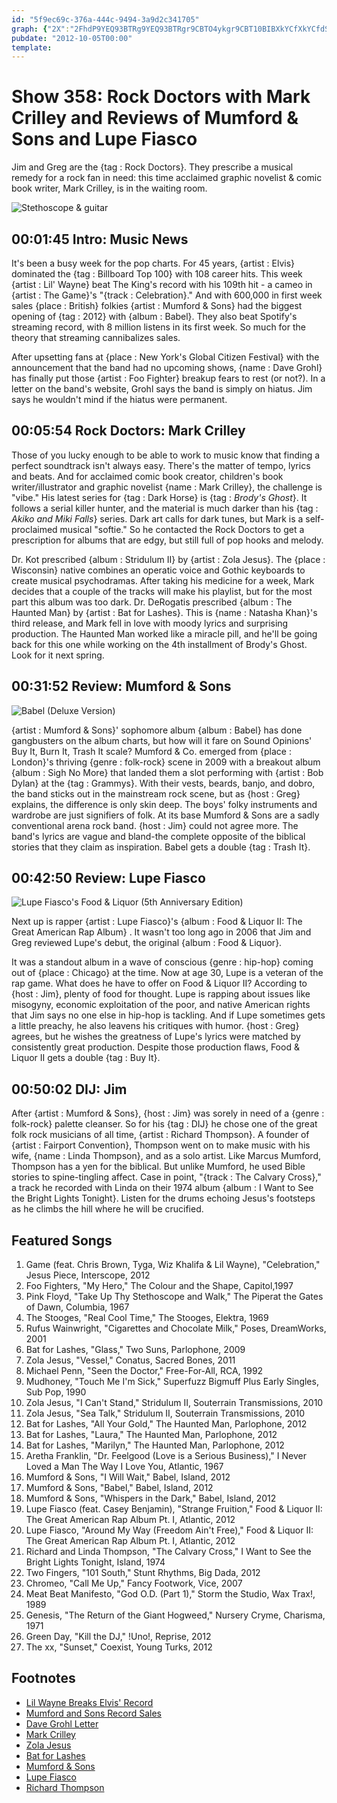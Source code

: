 ```yaml
---
id: "5f9ec69c-376a-444c-9494-3a9d2c341705"
graph: {"2X":"2FhdP9YEQ93BTRg9YEQ93BTRgr9CBTO4ykgr9CBT10BIBXkYCfXkYCfdSMFtN9aG5q5tbRjfCRYq5tbR","9U":"8KaF7beBEU8KaF7UKEk1BKYDZbeBEUBKYDZUKEk127w3NM8JkW27w3NtccaxbPpFinzARzBCnH5bPpFi","1H4":"XkYCfdSMFtBQsAMdSMFt","1ZE":"BKVd6cseeEBKVd6MOJ5zBKVd6TVFLR97qipTVFLRMOJ5zcseeE97qipX6cfd97qipBHm1G","2BE":"O7qowXkYCfBK116X6cfdO7qowqFWNvBK116txNGlqFWNvtxNGlqFWNvqOOZP1NoGRqFWNv9r5dsqFWNv9r5dstxNGl"}
pubdate: "2012-10-05T00:00"
template: 
---
```






# Show 358: Rock Doctors with Mark Crilley and Reviews of Mumford & Sons and Lupe Fiasco

Jim and Greg are the {tag : Rock Doctors}. They prescribe a musical remedy for a rock fan in need: this time acclaimed graphic novelist & comic book writer, Mark Crilley, is in the waiting room.

![Stethoscope & guitar](https://static.soundopinions.org/images/rockdocs/stethoscopeguitar.jpg)



## 00:01:45 Intro: Music News

It's been a busy week for the pop charts. For 45 years, {artist : Elvis} dominated the {tag : Billboard Top 100} with 108 career hits. This week {artist : Lil' Wayne} beat The King's record with his 109th hit - a cameo in {artist : The Game}'s "{track : Celebration}." And with 600,000 in first week sales {place : British} folkies {artist : Mumford & Sons} had the biggest opening of {tag : 2012} with {album : Babel}. They also beat Spotify's streaming record, with 8 million listens in its first week. So much for the theory that streaming cannibalizes sales.

After upsetting fans at {place : New York's Global Citizen Festival} with the announcement that the band had no upcoming shows, {name : Dave Grohl} has finally put those {artist : Foo Fighter} breakup fears to rest (or not?). In a letter on the band's website, Grohl says the band is simply on hiatus. Jim says he wouldn't mind if the hiatus were permanent.



## 00:05:54 Rock Doctors: Mark Crilley

Those of you lucky enough to be able to work to music know that finding a perfect soundtrack isn't always easy. There's the matter of tempo, lyrics and beats. And for acclaimed comic book creator, children's book writer/illustrator and graphic novelist {name : Mark Crilley}, the challenge is "vibe." His latest series for {tag : Dark Horse} is {tag : *Brody's Ghost*}. It follows a serial killer hunter, and the material is much darker than his {tag : *Akiko and Miki Falls*} series. Dark art calls for dark tunes, but Mark is a self-proclaimed musical "softie." So he contacted the Rock Doctors to get a prescription for albums that are edgy, but still full of pop hooks and melody.

Dr. Kot prescribed {album : Stridulum II} by {artist : Zola Jesus}. The {place : Wisconsin} native combines an operatic voice and Gothic keyboards to create musical psychodramas. After taking his medicine for a week, Mark decides that a couple of the tracks will make his playlist, but for the most part this album was too dark. Dr. DeRogatis prescribed {album : The Haunted Man} by {artist : Bat for Lashes}. This is {name : Natasha Khan}'s third release, and Mark fell in love with moody lyrics and surprising production. The Haunted Man worked like a miracle pill, and he'll be going back for this one while working on the 4th installment of Brody's Ghost. Look for it next spring.



## 00:31:52 Review: Mumford & Sons

![Babel (Deluxe Version)](https://static.soundopinions.org/assets/358/1H40.jpg)

{artist : Mumford & Sons}' sophomore album {album : Babel} has done gangbusters on the album charts, but how will it fare on Sound Opinions' Buy It, Burn It, Trash It scale? Mumford & Co. emerged from {place : London}'s thriving {genre : folk-rock} scene in 2009 with a breakout album {album : Sigh No More} that landed them a slot performing with {artist : Bob Dylan} at the {tag : Grammys}. With their vests, beards, banjo, and dobro, the band sticks out in the mainstream rock scene, but as {host : Greg} explains, the difference is only skin deep. The boys' folky instruments and wardrobe are just signifiers of folk. At its base Mumford & Sons are a sadly conventional arena rock band. {host : Jim} could not agree more. The band's lyrics are vague and bland-the complete opposite of the biblical stories that they claim as inspiration. Babel gets a double {tag : Trash It}.



## 00:42:50 Review: Lupe Fiasco

![Lupe Fiasco's Food & Liquor (5th Anniversary Edition)](https://upload.wikimedia.org/wikipedia/en/8/87/FNL2GARAP1.PNG)

Next up is rapper {artist : Lupe Fiasco}'s {album : Food & Liquor II: The Great American Rap Album} . It wasn't too long ago in 2006 that Jim and Greg reviewed Lupe's debut, the original {album : Food & Liquor}.

It was a standout album in a wave of conscious {genre : hip-hop} coming out of {place : Chicago} at the time. Now at age 30, Lupe is a veteran of the rap game. What does he have to offer on Food & Liquor II? According to {host : Jim}, plenty of food for thought. Lupe is rapping about issues like misogyny, economic exploitation of the poor, and native American rights that Jim says no one else in hip-hop is tackling. And if Lupe sometimes gets a little preachy, he also leavens his critiques with humor. {host : Greg} agrees, but he wishes the greatness of Lupe's lyrics were matched by consistently great production. Despite those production flaws, Food & Liquor II gets a double {tag : Buy It}.



## 00:50:02 DIJ: Jim

After {artist : Mumford & Sons}, {host : Jim} was sorely in need of a {genre : folk-rock} palette cleanser. So for his {tag : DIJ} he chose one of the great folk rock musicians of all time, {artist : Richard Thompson}. A founder of {artist : Fairport Convention}, Thompson went on to make music with his wife, {name : Linda Thompson}, and as a solo artist. Like Marcus Mumford, Thompson has a yen for the biblical. But unlike Mumford, he used Bible stories to spine-tingling affect. Case in point, "{track : The Calvary Cross}," a track he recorded with Linda on their 1974 album {album : I Want to See the Bright Lights Tonight}. Listen for the drums echoing Jesus's footsteps as he climbs the hill where he will be crucified.



## Featured Songs

1. Game (feat. Chris Brown, Tyga, Wiz Khalifa & Lil Wayne), "Celebration," Jesus Piece, Interscope, 2012
2. Foo Fighters, "My Hero," The Colour and the Shape, Capitol,1997
3. Pink Floyd, "Take Up Thy Stethoscope and Walk," The Piperat the Gates of Dawn, Columbia, 1967
4. The Stooges, "Real Cool Time," The Stooges, Elektra, 1969
5. Rufus Wainwright, "Cigarettes and Chocolate Milk," Poses, DreamWorks, 2001
6. Bat for Lashes, "Glass," Two Suns, Parlophone, 2009
7. Zola Jesus, "Vessel," Conatus, Sacred Bones, 2011
8. Michael Penn, "Seen the Doctor," Free-For-All, RCA, 1992
9. Mudhoney, "Touch Me I'm Sick," Superfuzz Bigmuff Plus Early Singles, Sub Pop, 1990
10. Zola Jesus, "I Can't Stand," Stridulum II, Souterrain Transmissions, 2010
11. Zola Jesus, "Sea Talk," Stridulum II, Souterrain Transmissions, 2010
12. Bat for Lashes, "All Your Gold," The Haunted Man, Parlophone, 2012
13. Bat for Lashes, "Laura," The Haunted Man, Parlophone, 2012
14. Bat for Lashes, "Marilyn," The Haunted Man, Parlophone, 2012
15. Aretha Franklin, "Dr. Feelgood (Love is a Serious Business)," I Never Loved a Man The Way I Love You, Atlantic, 1967
16. Mumford & Sons, "I Will Wait," Babel, Island, 2012
17. Mumford & Sons, "Babel," Babel, Island, 2012
18. Mumford & Sons, "Whispers in the Dark," Babel, Island, 2012
19. Lupe Fiasco (feat. Casey Benjamin), "Strange Fruition," Food & Liquor II: The Great American Rap Album Pt. I, Atlantic, 2012
20. Lupe Fiasco, "Around My Way (Freedom Ain't Free)," Food & Liquor II: The Great American Rap Album Pt. I, Atlantic, 2012
21. Richard and Linda Thompson, "The Calvary Cross," I Want to See the Bright Lights Tonight, Island, 1974
22. Two Fingers, "101 South," Stunt Rhythms, Big Dada, 2012
23. Chromeo, "Call Me Up," Fancy Footwork, Vice, 2007
24. Meat Beat Manifesto, "God O.D. (Part 1)," Storm the Studio, Wax Trax!, 1989
25. Genesis, "The Return of the Giant Hogweed," Nursery Cryme, Charisma, 1971
26. Green Day, "Kill the DJ," !Uno!, Reprise, 2012
27. The xx, "Sunset," Coexist, Young Turks, 2012



## Footnotes

- [Lil Wayne Breaks Elvis' Record](http://www.mtv.com/news/1694500/lil-wayne-billboard-chart-appearances-elvis-presley/)
- [Mumford and Sons Record Sales](http://www.billboard.com/articles/news/474818/mumford-sons-babel-scores-biggest-debut-of-year-bows-at-no-1-on-billboard-200)
- [Dave Grohl Letter](http://observer.com/2012/10/dave-grohls-letter-to-fans-foo-fighters-temporarily-disbanding/)
- [Mark Crilley](http://www.markcrilley.com/)
- [Zola Jesus](http://www.zolajesus.com/)
- [Bat for Lashes](http://www.batforlashes.com/)
- [Mumford & Sons](http://www.mumfordandsons.com/)
- [Lupe Fiasco](http://www.lupefiasco.com/)
- [Richard Thompson](http://www.richardthompson-music.com/)